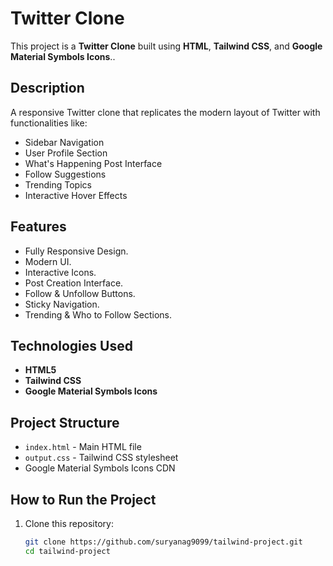 # Twitter Clone

This project is a **Twitter Clone** built using **HTML**, **Tailwind CSS**, and **Google Material Symbols Icons**..

## Description
A responsive Twitter clone that replicates the modern layout of Twitter with functionalities like:
- Sidebar Navigation
- User Profile Section
- What's Happening Post Interface
- Follow Suggestions
- Trending Topics
- Interactive Hover Effects

## Features
- Fully Responsive Design.
- Modern UI.
- Interactive Icons. 
- Post Creation Interface.  
- Follow & Unfollow Buttons.  
- Sticky Navigation.  
- Trending & Who to Follow Sections.  

## Technologies Used
- **HTML5**
- **Tailwind CSS**
- **Google Material Symbols Icons**

## Project Structure
- `index.html` - Main HTML file
- `output.css` - Tailwind CSS stylesheet
- Google Material Symbols Icons CDN

## How to Run the Project
1. Clone this repository:
   ```sh
   git clone https://github.com/suryanag9099/tailwind-project.git
   cd tailwind-project
